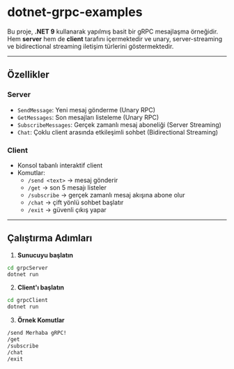 # dotnet-grpc-examples

Bu proje, **.NET 9** kullanarak yapılmış basit bir gRPC mesajlaşma örneğidir.
Hem **server** hem de **client** tarafını içermektedir ve unary, server-streaming ve bidirectional streaming iletişim türlerini göstermektedir.

---

## Özellikler

### Server
- `SendMessage`: Yeni mesaj gönderme (Unary RPC)
- `GetMessages`: Son mesajları listeleme (Unary RPC)
- `SubscribeMessages`: Gerçek zamanlı mesaj aboneliği (Server Streaming)
- `Chat`: Çoklu client arasında etkileşimli sohbet (Bidirectional Streaming)

### Client
- Konsol tabanlı interaktif client
- Komutlar:
  - `/send <text>` → mesaj gönderir
  - `/get` → son 5 mesajı listeler
  - `/subscribe` → gerçek zamanlı mesaj akışına abone olur
  - `/chat` → çift yönlü sohbet başlatır
  - `/exit` → güvenli çıkış yapar

---

## Çalıştırma Adımları

1. **Sunucuyu başlatın**
```bash
cd grpcServer
dotnet run
```

2. **Client'ı başlatın**
```bash
cd grpcClient
dotnet run
```

3. **Örnek Komutlar**
```bash
/send Merhaba gRPC!
/get
/subscribe
/chat
/exit
```


